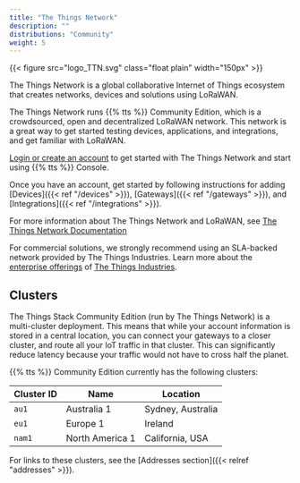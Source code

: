```yaml
---
title: "The Things Network"
description: ""
distributions: "Community"
weight: 5
---
```


{{< figure src="logo_TTN.svg" class="float plain" width="150px" >}}

The Things Network is a global collaborative Internet of Things ecosystem that creates networks, devices and solutions using LoRaWAN.

The Things Network runs {{% tts %}} Community Edition, which is a crowdsourced, open and decentralized LoRaWAN network. This network is a great way to get started testing devices, applications, and integrations, and get familiar with LoRaWAN.

<!--more-->

[Login or create an account](https://console.cloud.thethings.network/) to get started with The Things Network and start using {{% tts %}} Console.

Once you have an account, get started by following instructions for adding [Devices]({{< ref "/devices" >}}), [Gateways]({{< ref "/gateways" >}}), and [Integrations]({{< ref "/integrations" >}}).

For more information about The Things Network and LoRaWAN, see [The Things Network Documentation](https://thethingsnetwork.org/docs)

For commercial solutions, we strongly recommend using an SLA-backed network provided by The Things Industries. Learn more about the [enterprise offerings](https://thethingsindustries.com/deployment/) of [The Things Industries](https://thethingsindustries.com/).

## Clusters

The Things Stack Community Edition (run by The Things Network) is a multi-cluster deployment. This means that while your account information is stored in a central location, you can connect your gateways to a closer cluster, and route all your IoT traffic in that cluster. This can significantly reduce latency because your traffic would not have to cross half the planet.

{{% tts %}} Community Edition currently has the following clusters:

| **Cluster ID** | **Name**        | **Location**      |
| -------------- | --------------- | ---------------   |
| `au1`          | Australia 1     | Sydney, Australia |
| `eu1`          | Europe 1        | Ireland           |
| `nam1`         | North America 1 | California, USA   |

For links to these clusters, see the [Addresses section]({{< relref "addresses" >}}).

